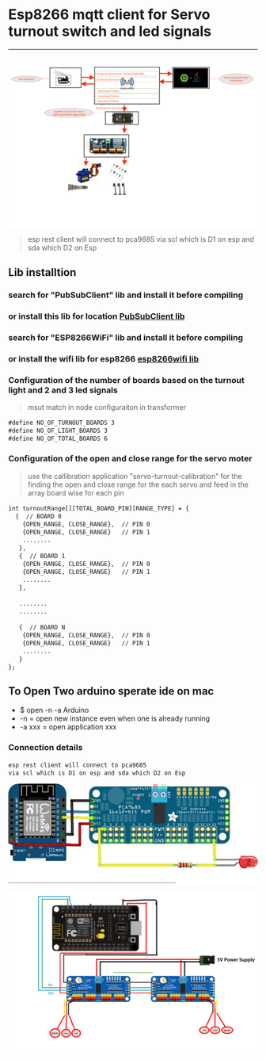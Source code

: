 # Esp8266 mqtt client for Servo turnout switch and led signals 

---

![img](../../image/dig9.png)

> esp rest client will connect to pca9685 
> via scl which is D1 on esp and sda which D2 on Esp 


## Lib installtion 

### search for "PubSubClient" lib and install it before compiling 
### or install this lib for location [PubSubClient lib ](https://github.com/Adarsh-Model-Trains/jmri-mqtt-spring-transformer-wireless-eco-system/raw/main/lib/pubsubclient.zip)

### search for "ESP8266WiFi" lib and install it before compiling 
### or install the wifi lib for esp8266 [esp8266wifi lib](https://github.com/Adarsh-Model-Trains/jmri-mqtt-spring-transformer-wireless-eco-system/raw/main/lib/ESP8266WiFi.zip)

### Configuration of the number of boards based on the turnout light and 2 and 3 led signals 
> msut match in node configuraiton in transformer 
```
#define NO_OF_TURNOUT_BOARDS 3
#define NO_OF_LIGHT_BOARDS 3
#define NO_OF_TOTAL_BOARDS 6
```


### Configuration of the open and close range for the servo moter 
> use the callibration application "servo-turnout-calibration" for the finding the open and close range 
> for the each servo and feed in the array board wise for each pin 

```
int turnoutRange[][TOTAL_BOARD_PIN][RANGE_TYPE] = {
  {  // BOARD 0 
    {OPEN_RANGE, CLOSE_RANGE},  // PIN 0
    {OPEN_RANGE, CLOSE_RANGE}   // PIN 1
    ........
   },
   {  // BOARD 1 
    {OPEN_RANGE, CLOSE_RANGE},  // PIN 0
    {OPEN_RANGE, CLOSE_RANGE}   // PIN 1
    ........
   },
   
   ........
   ........
   
   {  // BOARD N 
    {OPEN_RANGE, CLOSE_RANGE},  // PIN 0
    {OPEN_RANGE, CLOSE_RANGE}   // PIN 1
    ........
   }
};
```


## To Open Two arduino sperate ide on mac 
* $ open -n -a Arduino
* -n = open new instance even when one is already running
* -a xxx = open application xxx

### Connection details 
```
esp rest client will connect to pca9685 
via scl which is D1 on esp and sda which D2 on Esp 

```

![img](../../image/esp8266-pca9685.jpg)

![img](../../image/esp-pca9685.png)



